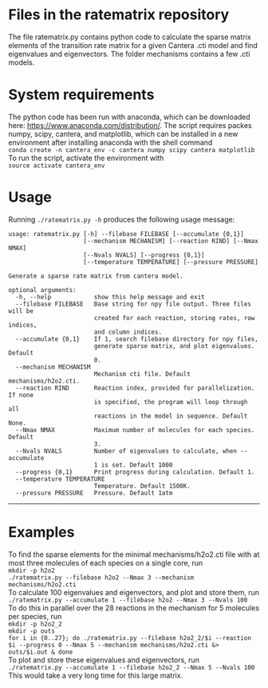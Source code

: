 # Files in the ratematrix repository
The file ratematrix.py contains python code to calculate the sparse matrix elements of the transition rate matrix for a given Cantera .cti model and find eigenvalues and eigenvectors. The folder mechanisms contains a few .cti models.

# System requirements
The python code has been run with anaconda, which can be downloaded here: https://www.anaconda.com/distribution/. The script requires packes numpy, scipy, cantera, and matplotlib, which can be installed in a new environment after installing anaconda with the shell command  
`conda create -n cantera_env -c cantera numpy scipy cantera matplotlib`  
To run the script, activate the environment with  
`source activate cantera_env` 

# Usage
Running `./ratematrix.py -h` produces the following usage message:
```
usage: ratematrix.py [-h] --filebase FILEBASE [--accumulate {0,1}]
                     [--mechanism MECHANISM] [--reaction RIND] [--Nmax NMAX]
                     [--Nvals NVALS] [--progress {0,1}]
                     [--temperature TEMPERATURE] [--pressure PRESSURE]

Generate a sparse rate matrix from cantera model.

optional arguments:
  -h, --help            show this help message and exit
  --filebase FILEBASE   Base string for npy file output. Three files will be
                        created for each reaction, storing rates, row indices,
                        and column indices.
  --accumulate {0,1}    If 1, search filebase directory for npy files,
                        generate sparse matrix, and plot eigenvalues. Default
                        0.
  --mechanism MECHANISM
                        Mechanism cti file. Default mechanisms/h2o2.cti.
  --reaction RIND       Reaction index, provided for parallelization. If none
                        is specified, the program will loop through all
                        reactions in the model in sequence. Default None.
  --Nmax NMAX           Maximum number of molecules for each species. Default
                        3.
  --Nvals NVALS         Number of eigenvalues to calculate, when --accumulate
                        1 is set. Default 1000
  --progress {0,1}      Print progress during calculation. Default 1.
  --temperature TEMPERATURE
                        Temperature. Default 1500K.
  --pressure PRESSURE   Pressure. Default 1atm
  ```
  -----------
# Examples
To find the sparse elements for the minimal mechanisms/h2o2.cti file with at most three molecules of each species on a single core, run  
`mkdir -p h2o2`  
`./ratematrix.py --filebase h2o2 --Nmax 3 --mechanism mechanisms/h2o2.cti`  
To calculate 100 eigenvalues and eigenvectors, and plot and store them, run  
`./ratematrix.py --accumulate 1 --filebase h2o2 --Nmax 3 --Nvals 100`  
To do this in parallel over the 28 reactions in the mechanism for 5 molecules per species, run  
`mkdir -p h2o2_2`  
`mkdir -p outs`  
`for i in {0..27}; do ./ratematrix.py --filebase h2o2_2/$i --reaction $i --progress 0 --Nmax 5 --mechanism mechanisms/h2o2.cti &> outs/$i.out & done`  
To plot and store these eigenvalues and eigenvectors, run   
`./ratematrix.py --accumulate 1 --filebase h2o2_2 --Nmax 5 --Nvals 100`  
This would take a very long time for this large matrix.
